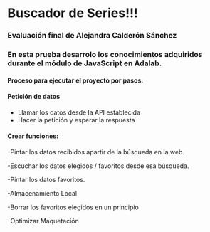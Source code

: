 # Buscador de Series!!!

### Evaluación final de Alejandra Calderón Sánchez

### En esta prueba desarrolo los conocimientos adquiridos durante el módulo de JavaScript en Adalab.

#### Proceso para ejecutar el proyecto por pasos:

#### Petición de datos

- Llamar los datos desde la API establecida
- Hacer la petición y esperar la respuesta

#### Crear funciones:

-Pintar los datos recibidos apartir de la búsqueda en la web.

-Escuchar los datos elegidos / favoritos desde esa búsqueda.

-Pintar los datos favoritos.

-Almacenamiento Local

-Borrar los favoritos elegidos en un principio

-Optimizar Maquetación
